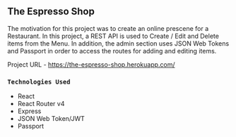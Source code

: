 ## The Espresso Shop

The motivation for this project was to create an online prescene for a Restaurant. In this project, a REST API is used to Create / Edit and Delete items from the Menu. In addition, the admin section uses JSON Web Tokens and Passport in order to access the routes for adding and editing items.

Project URL - https://the-espresso-shop.herokuapp.com/

### `Technologies Used`

- React
- React Router v4
- Express
- JSON Web Token/JWT
- Passport
